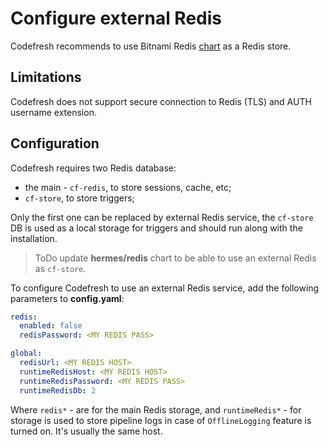 # Configure external Redis

Codefresh recommends to use Bitnami Redis [chart](https://github.com/bitnami/charts/tree/master/bitnami/redis) as a Redis store.

## Limitations

Codefresh does not support secure connection to Redis (TLS) and AUTH username extension.

## Configuration

Codefresh requires two Redis database:

- the main - `cf-redis`, to store sessions, cache, etc;
- `cf-store`, to store triggers;
  
Only the first one can be replaced by external Redis service,
the `cf-store` DB is used as a local storage for triggers and should run along with the installation.

>ToDo
update __hermes/redis__ chart to be able to use an external Redis as `cf-store`.

To configure Codefresh to use an external Redis service, add the following parameters to __config.yaml__:

```yaml
redis:
  enabled: false
  redisPassword: <MY REDIS PASS>

global:
  redisUrl: <MY REDIS HOST>
  runtimeRedisHost: <MY REDIS HOST>
  runtimeRedisPassword: <MY REDIS PASS>
  runtimeRedisDb: 2
```

Where `redis*` - are for the main Redis storage, and `runtimeRedis*` - for storage is used to store pipeline logs in case of `OfflineLogging` feature is turned on.
It's usually the same host.
